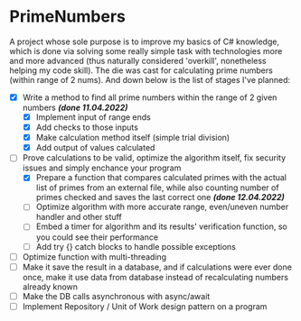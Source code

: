 # PrimeNumbers
A project whose sole purpose is to improve my basics of C# knowledge, which is done via solving some really simple task with technologies more and more advanced (thus naturally considered 'overkill', nonetheless helping my code skill). The die was cast for calculating prime numbers (within range of 2 nums). And down below is the list of stages I've planned:

- [X] Write a method to find all prime numbers within the range of 2 given numbers ***(done 11.04.2022)***
  - [X] Implement input of range ends
  - [X] Add checks to those inputs
  - [X] Make calculation method itself (simple trial division)
  - [X] Add output of values calculated
- [ ] Prove calculations to be valid, optimize the algorithm itself, fix security issues and simply enchance your program
  - [X] Prepare a function that compares calculated primes with the actual list of primes from an external file, while also counting number of primes checked and saves the last correct one ***(done 12.04.2022)***
  - [ ] Optimize algorithm with more accurate range, even/uneven number handler and other stuff
  - [ ] Embed a timer for algorithm and its results' verification function, so you could see their performance
  - [ ] Add try {} catch blocks to handle possible exceptions
- [ ] Optimize function with multi-threading
- [ ] Make it save the result in a database, and if calculations were ever done once, make it use data from database instead of recalculating numbers already known
- [ ] Make the DB calls asynchronous with async/await
- [ ] Implement Repository / Unit of Work design pattern on a program
